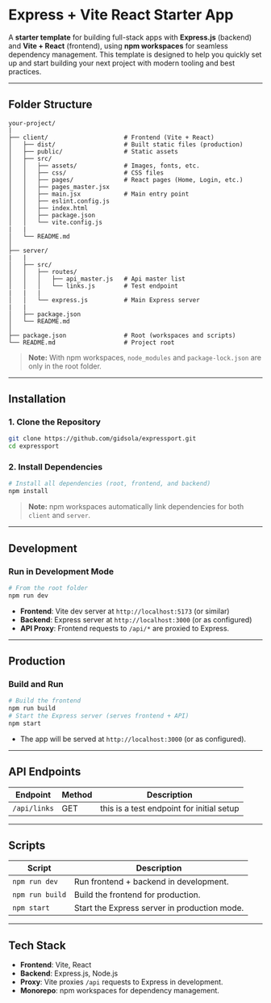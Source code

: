 # Express + Vite React Starter App
A **starter template** for building full-stack apps with **Express.js** (backend) and **Vite + React** (frontend), using **npm workspaces** for seamless dependency management.
This template is designed to help you quickly set up and start building your next project with modern tooling and best practices.


---
## Folder Structure
```
your-project/
|
├── client/                     # Frontend (Vite + React)
│   ├── dist/                   # Built static files (production)
│   ├── public/                 # Static assets
│   ├── src/
│   │   ├── assets/             # Images, fonts, etc.
│   │   ├── css/                # CSS files
│   │   ├── pages/              # React pages (Home, Login, etc.)
│   │   ├── pages_master.jsx
│   │   ├── main.jsx            # Main entry point
│   │   ├── eslint.config.js
│   │   ├── index.html
│   │   ├── package.json
│   │   └── vite.config.js
|   |
│   └── README.md
│
├── server/
|   |
│   ├── src/
│   │   ├── routes/
│   │   │   ├── api_master.js   # Api master list
│   │   │   └── links.js        # Test endpoint
|   |   |
│   │   └── express.js          # Main Express server
|   |
│   ├── package.json
│   └── README.md
│
├── package.json                # Root (workspaces and scripts)
└── README.md                   # Project root
```
> **Note:** With npm workspaces, `node_modules` and `package-lock.json` are only in the root folder.

---
## Installation
### 1. Clone the Repository
```bash
git clone https://github.com/gidsola/expressport.git
cd expressport
```

### 2. Install Dependencies
```bash
# Install all dependencies (root, frontend, and backend)
npm install
```
> **Note:** npm workspaces automatically link dependencies for both `client` and `server`.

---
## Development
### Run in Development Mode
```bash
# From the root folder
npm run dev
```
- **Frontend**: Vite dev server at `http://localhost:5173` (or similar)
- **Backend**: Express server at `http://localhost:3000` (or as configured)
- **API Proxy**: Frontend requests to `/api/*` are proxied to Express.

---
## Production
### Build and Run
```bash
# Build the frontend
npm run build
# Start the Express server (serves frontend + API)
npm start
```
- The app will be served at `http://localhost:3000` (or as configured).

---
## API Endpoints
| Endpoint          | Method | Description                               |
|-------------------|--------|-------------------------------------------|
| `/api/links`      |  GET   | this is a test endpoint for initial setup |

---
## Scripts
| Script       | Description                                  |
|--------------|----------------------------------------------|
| `npm run dev` | Run frontend + backend in development.       |
| `npm run build`| Build the frontend for production.         |
| `npm start`  | Start the Express server in production mode. |

---
## Tech Stack
- **Frontend**: Vite, React
- **Backend**: Express.js, Node.js
- **Proxy**: Vite proxies `/api` requests to Express in development.
- **Monorepo**: npm workspaces for dependency management.  
